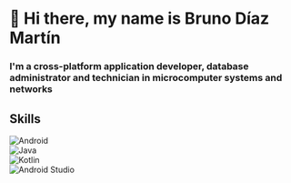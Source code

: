 # 👋 Hi there, my name is Bruno Díaz Martín
### I'm a cross-platform application developer, database administrator and technician in microcomputer systems and networks

## Skills
![Android](https://img.shields.io/badge/Android-3DDC84?style-for-the-badge&logo=android&logoColor=white&labelColor=101010)</br>
![Java](https://img.shields.io/badge/Java-E74C3C?style-for-the-badge&logo=java&logoColor=white&labelColor=101010)</br>
![Kotlin](https://img.shields.io/badge/Kotlin-0095D5?style-for-the-badge&logo=kotlin&logoColor=white&labelColor=101010)</br>
![Android Studio](https://img.shields.io/badge/Android_Studio-3DDc84?style-for-the-badge&logo=android-studio&logoColor=white&labelColor=101010)</br>

